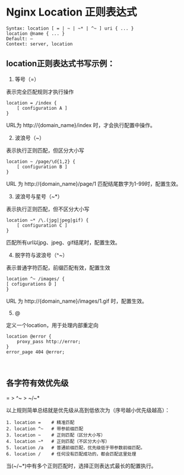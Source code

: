 # Nginx Location 正则表达式
```
Syntax: location [ = | ~ | ~* | ^~ ] uri { ... }
location @name { ... }
Default: —
Context: server, location
```

## location正则表达式书写示例：

1. 等号（=）
   
表示完全匹配规则才执行操作
```
location = /index {
    [ configuration A ]    
}
```
URL为 http://{domain_name}/index 时，才会执行配置中操作。

2. 波浪号（~）

表示执行正则匹配，但区分大小写
```
location ~ /page/\d{1,2} {
    [ configuration B ]
}
```
URL 为 http://{domain_name}/page/1 匹配结尾数字为1-99时，配置生效。

3. 波浪号与星号（~*）

表示执行正则匹配，但不区分大小写
```
location ~* /\.(jpg|jpeg|gif) {
    [ configuration C ]
}
```
匹配所有url以jpg、jpeg、gif结尾时，配置生效。

4. 脱字符与波浪号（^~）

表示普通字符匹配，前缀匹配有效，配置生效
```
location ^~ /images/ {
[ cofigurations D ]
}
```
URL 为 http://{domain_name}/images/1.gif 时，配置生效。

5. @

定义一个location，用于处理内部重定向
```
location @error {
    proxy_pass http://error;
}
error_page 404 @error;
```

<br>

## 各字符有效优先级
= > ^~ > ~/~*

以上规则简单总结就是优先级从高到低依次为（序号越小优先级越高）：
```
1. location =    # 精准匹配
2. location ^~   # 带参前缀匹配
3. location ~    # 正则匹配（区分大小写）
4. location ~*   # 正则匹配（不区分大小写）
5. location /a   # 普通前缀匹配，优先级低于带参数前缀匹配。
6. location /    # 任何没有匹配成功的，都会匹配这里处理
```
当(~/~*)中有多个正则匹配时，选择正则表达式最长的配置执行。

